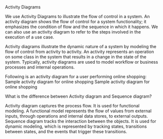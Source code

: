 Activity Diagrams

We use Activity Diagrams to illustrate the flow of control in a system. An activity diagram shows the flow of control for a system functionality; it emphasizes the condition of flow and the sequence in which it happens. We can also use an activity diagram to refer to the steps involved in the execution of a use case.

Activity diagrams illustrate the dynamic nature of a system by modeling the flow of control from activity to activity. An activity represents an operation on some class in the system that results in a change in the state of the system. Typically, activity diagrams are used to model workflow or business processes and internal operations.

Following is an activity diagram for a user performing online shopping:
Sample activity diagram for online shopping
Sample activity diagram for online shopping

What is the difference between Activity diagram and Sequence diagram?

Activity diagram captures the process flow. It is used for functional modeling. A functional model represents the flow of values from external inputs, through operations and internal data stores, to external outputs.
Sequence diagram tracks the interaction between the objects. It is used for dynamic modeling, which is represented by tracking states, transitions between states, and the events that trigger these transitions.
